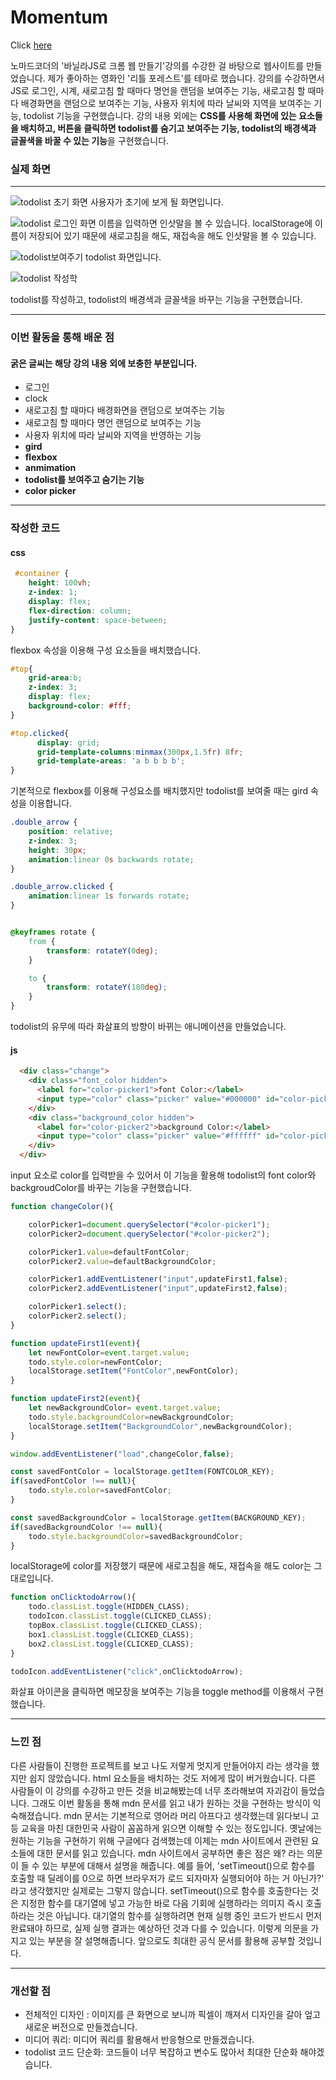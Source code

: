 # Momentum

Click [here](https://hxxwxx.github.io/Momentum/)

노마드코더의 '바닐라JS로 크롬 웹 만들기'강의를 수강한 걸 바탕으로 웹사이트를 만들었습니다. 제가 좋아하는 영화인 '리틀 포레스트'를 테마로 했습니다. 강의를 수강하면서 JS로 로그인, 시계, 새로고침 할 때마다 명언을 랜덤을 보여주는 기능, 새로고침 할 때마다 배경화면을 랜덤으로 보여주는 기능, 사용자 위치에 따라 날씨와 지역을 보여주는 기능, todolist 기능을 구현했습니다. 강의 내용 외에는 **CSS를 사용해 화면에 있는 요소들을 배치하고, 버튼을 클릭하면 todolist를 숨기고 보여주는 기능, todolist의 배경색과 글꼴색을 바꿀 수 있는 기능**을 구현했습니다. 



### 실제 화면
---


![todolist 초기 화면](https://github.com/hxxwxx/Momentum/assets/90953888/cb6a73d9-465d-4766-9fc4-03c6f804d7dc)
사용자가 초기에 보게 될 화면입니다. 


![todolist 로그인 화면](https://github.com/hxxwxx/Momentum/assets/90953888/bcf3c889-ce0d-4058-8307-95484495e62b)
이름을 입력하면 인삿말을 볼 수 있습니다. localStorage에 이름이 저장되어 있기 때문에 새로고침을 해도, 재접속을 해도 인삿말을 볼 수 있습니다. 


![todolist보여주기](https://github.com/hxxwxx/Momentum/assets/90953888/0054a052-68a9-47fe-b7a4-14c37e132b9b)
todolist 화면입니다. 


![todolist 작성학](https://github.com/hxxwxx/Momentum/assets/90953888/89b78197-a1cf-4834-bab0-737c7d60201a)

todolist를 작성하고, todolist의 배경색과 글꼴색을 바꾸는 기능을 구현했습니다.

---
### 이번 활동을 통해 배운 점
#### **굵은 글씨는 해당 강의 내용 외에 보충한 부분입니다.**

* 로그인
* clock
* 새로고침 할 때마다 배경화면을 랜덤으로 보여주는 기능
* 새로고침 할 때마다 명언 랜덤으로 보여주는 기능
* 사용자 위치에 따라 날씨와 지역을 반영하는 기능 
* **gird**
* **flexbox**
* **anmimation**
* **todolist를 보여주고 숨기는 기능**
* **color picker**
---
### 작성한 코드

#### css
```css
 #container {
    height: 100vh;
    z-index: 1;
    display: flex;
    flex-direction: column;
    justify-content: space-between;  
} 
```
flexbox 속성을 이용해 구성 요소들을 배치했습니다.

```css
#top{
    grid-area:b;
    z-index: 3;
    display: flex;
    background-color: #fff;
}

#top.clicked{
      display: grid;
      grid-template-columns:minmax(300px,1.5fr) 8fr;
      grid-template-areas: 'a b b b b';
}
```
기본적으로 flexbox를 이용해 구성요소를 배치했지만 todolist를 보여줄 때는 gird 속성을 이용합니다.

```css
.double_arrow {
    position: relative;
    z-index: 3;
    height: 30px;
    animation:linear 0s backwards rotate;
}

.double_arrow.clicked {
    animation:linear 1s forwards rotate;    
}


@keyframes rotate {
    from {
        transform: rotateY(0deg);
    }

    to {
        transform: rotateY(180deg);
    }
}
```
todolist의 유무에 따라 화살표의 방향이 바뀌는 애니메이션을 만들었습니다. 

#### js
```HTML
  <div class="change">
    <div class="font_color hidden">
      <label for="color-picker1">font Color:</label>
      <input type="color" class="picker" value="#000000" id="color-picker1" />
    </div>
    <div class="background_color hidden">
      <label for="color-picker2">background Color:</label>
      <input type="color" class="picker" value="#ffffff" id="color-picker2" />
    </div>
  </div>
```
input 요소로 color를 입력받을 수 있어서 이 기능을 활용해 todolist의 font color와 backgroudColor를 바꾸는 기능을 구현했습니다. 

```js
function changeColor(){

    colorPicker1=document.querySelector("#color-picker1");
    colorPicker2=document.querySelector("#color-picker2");

    colorPicker1.value=defaultFontColor;
    colorPicker2.value=defaultBackgroundColor;

    colorPicker1.addEventListener("input",updateFirst1,false);
    colorPicker2.addEventListener("input",updateFirst2,false);

    colorPicker1.select();
    colorPicker2.select();
}

function updateFirst1(event){  
    let newFontColor=event.target.value;
    todo.style.color=newFontColor;
    localStorage.setItem("FontColor",newFontColor);
}

function updateFirst2(event){   
    let newBackgroundColor= event.target.value;
    todo.style.backgroundColor=newBackgroundColor;
    localStorage.setItem("BackgroundColor",newBackgroundColor);
}

window.addEventListener("load",changeColor,false);

const savedFontColor = localStorage.getItem(FONTCOLOR_KEY);
if(savedFontColor !== null){
    todo.style.color=savedFontColor;
}

const savedBackgroundColor = localStorage.getItem(BACKGROUND_KEY);
if(savedBackgroundColor !== null){
    todo.style.backgroundColor=savedBackgroundColor;
}

```
localStorage에 color를 저장했기 때문에 새로고침을 해도, 재접속을 해도 color는 그대로입니다. 

```js
function onClicktodoArrow(){
    todo.classList.toggle(HIDDEN_CLASS);    
    todoIcon.classList.toggle(CLICKED_CLASS);
    topBox.classList.toggle(CLICKED_CLASS);
    box1.classList.toggle(CLICKED_CLASS);
    box2.classList.toggle(CLICKED_CLASS);
}

todoIcon.addEventListener("click",onClicktodoArrow);

```
화살표 아이콘을 클릭하면 메모장을 보여주는 기능을 toggle method를 이용해서 구현했습니다.

---
### 느낀 점
다른 사람들이 진행한 프로젝트를 보고 나도 저렇게 멋지게 만들어야지 라는 생각을 했지만 쉽지 않았습니다. html 요소들을 배치하는 것도 저에게 많이 버거웠습니다. 다른 사람들이 이 강의를 수강하고 만든 것을 비교해봤는데 너무 초라해보여 자괴감이 들었습니다. 그래도 이번 활동을 통해 mdn 문서를 읽고 내가 원하는 것을 구현하는 방식이 익숙해졌습니다. mdn 문서는 기본적으로 영어라 머리 아프다고 생각했는데 읽다보니 고등 교육을 마친 대한민국 사람이 꼼꼼하게 읽으면 이해할 수 있는 정도입니다. 옛날에는 원하는 기능을 구현하기 위해 구글에다 검색했는데 이제는 mdn 사이트에서 관련된 요소들에 대한 문서를 읽고 있습니다. mdn 사이트에서 공부하면 좋은 점은 왜? 라는 의문이 들 수 있는 부분에 대해서 설명을 해줍니다. 예를 들어, 'setTimeout()으로 함수를 호출할 때 딜레이를 0으로 하면 브라우저가 로드 되자마자 실행되어야 하는 거 아닌가?' 라고 생각했지만 실제로는 그렇지 않습니다. setTimeout()으로 함수를 호출한다는 것은 지정한 함수를 대기열에 넣고 가능한 바로 다음 기회에 실행하라는 의미지 즉시 호출하라는 것은 아닙니다. 대기열의 함수를 실행하려면 현재 실행 중인 코드가 반드시 먼저 완료돼야 하므로, 실제 실행 결과는 예상하던 것과 다를 수 있습니다. 이렇게 의문을 가지고 있는 부분을 잘 설명해줍니다. 앞으로도 최대한 공식 문서를 활용해 공부할 것입니다.

---
### 개선할 점
* 전체적인 디자인 : 이미지를 큰 화면으로 보니까 픽셀이 깨져서 디자인을 갈아 엎고 새로운 버전으로 만들겠습니다.
* 미디어 쿼리: 미디어 쿼리를 활용해서 반응형으로 만들겠습니다.
* todolist 코드 단순화: 코드들이 너무 복잡하고 변수도 많아서 최대한 단순화 해야겠습니다.  
